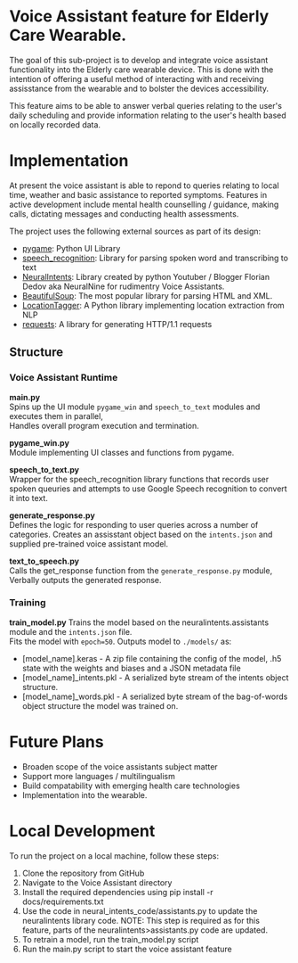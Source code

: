# Voice Assistant feature for Elderly Care Wearable.

The goal of this sub-project is to develop and integrate voice assistant functionality into the Elderly care wearable device. 
This is done with the intention of offering a useful method of interacting with and receiving assisstance from the wearable and to bolster the devices accessibility.

This feature aims to be able to answer verbal queries relating to the user's daily scheduling and provide information relating to the user's health based on locally recorded data.

# Implementation
At present the voice assistant is able to repond to queries relating to local time, weather and basic assistance to reported symptoms.
Features in active development include mental health counselling / guidance, making calls, dictating messages and conducting health assessments. 

The project uses the following external sources as part of its design:
- [pygame](https://www.pygame.org/docs/): Python UI Library
- [speech_recognition](https://github.com/Uberi/speech_recognition): Library for parsing spoken word and transcribing to text
- [NeuralIntents](https://github.com/NeuralNine/neuralintents): Library created by python Youtuber / Blogger Florian Dedov aka NeuralNine for rudimentry Voice Assistants.
- [BeautifulSoup](https://www.crummy.com/software/BeautifulSoup/bs4/doc/): The most popular library for parsing HTML and XML.
- [LocationTagger](https://github.com/kaushiksoni10/locationtagger): A Python library implementing location extraction from NLP
- [requests](https://github.com/psf/requests): A library for generating HTTP/1.1 requests

## Structure

### Voice Assistant Runtime
**main.py**  
    Spins up the UI module `pygame_win` and `speech_to_text` modules and executes them in parallel,  
    Handles overall program execution and termination.

**pygame_win.py**  
    Module implementing UI classes and functions from pygame.

**speech_to_text.py**  
    Wrapper for the speech_recognition library functions that records user spoken queuries and attempts to use Google Speech recognition to convert it into text.

**generate_response.py**  
    Defines the logic for responding to user queries across a number of categories. 
    Creates an assisstant object based on the `intents.json` and supplied pre-trained voice assistant model.

**text_to_speech.py**  
    Calls the get_response function from the `generate_response.py` module,  
    Verbally outputs the generated response.

### Training

**train_model.py**
Trains the model based on the neuralintents.assistants module and the `intents.json` file.  
Fits the model with `epoch=50`.
Outputs model to `./models/` as:  
- [model_name].keras - A zip file containing the config of the model, .h5 state with the weights and biases and a JSON metadata file
- [model_name]_intents.pkl - A serialized byte stream of the intents object structure.
- [model_name]_words.pkl - A serialized byte stream of the bag-of-words object structure the model was trained on.

# Future Plans
- Broaden scope of the voice assistants subject matter
- Support more languages / multilingualism
- Build compatability with emerging health care technologies
- Implementation into the wearable. 

# Local Development 
To run the project on a local machine, follow these steps:

1. Clone the repository from GitHub
2. Navigate to the Voice Assistant directory
3. Install the required dependencies using pip install -r docs/requirements.txt
4. Use the code in neural_intents_code/assistants.py to update the neuralintents library code. NOTE: This step is required as for this feature, parts of the neuralintents>assistants.py code are updated.
5. To retrain a model, run the train_model.py script
6. Run the main.py script to start the voice assistant feature
